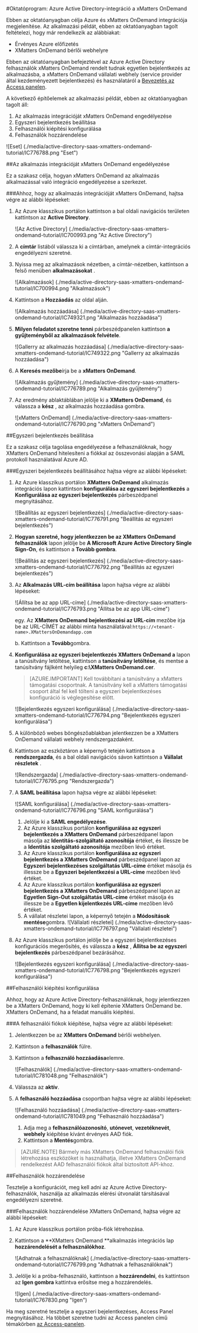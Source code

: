 <properties 
    pageTitle="Oktatóprogram: Azure Active Directory-integráció a xMatters OnDemand |} Microsoft Azure"
    description="Megtudhatja, hogy miként xMatters OnDemand használata az Azure Active Directory ahhoz, hogy az egyszeri bejelentkezés, automatikus kiépítési és az egyéb!" 
    services="active-directory" 
    authors="jeevansd"  
    documentationCenter="na" 
    manager="femila"/>
<tags 
    ms.service="active-directory" 
    ms.devlang="na" 
    ms.topic="article" 
    ms.tgt_pltfrm="na" 
    ms.workload="identity" 
    ms.date="09/09/2016" 
    ms.author="jeedes" />

#<a name="tutorial-azure-active-directory-integration-with-xmatters-ondemand"></a>Oktatóprogram: Azure Active Directory-integráció a xMatters OnDemand
  
Ebben az oktatóanyagban célja Azure és xMatters OnDemand integrációja megjelenítése. Az alkalmazási példát, ebben az oktatóanyagban tagolt feltételezi, hogy már rendelkezik az alábbiakat:

-   Érvényes Azure előfizetés
-   XMatters OnDemand bérlői webhelyre
  
Ebben az oktatóanyagban befejeztével az Azure Active Directory felhasználók xMatters OnDemand rendelt tudnak egyetlen bejelentkezés az alkalmazásba, a xMatters OnDemand vállalati webhely (service provider által kezdeményezett bejelentkezés) és használatáról a [Bevezetés az Access panelen](active-directory-saas-access-panel-introduction.md).
  
A következő építőelemek az alkalmazási példát, ebben az oktatóanyagban tagolt áll:

1.  Az alkalmazás integrációját xMatters OnDemand engedélyezése
2.  Egyszeri bejelentkezés beállítása
3.  Felhasználói kiépítési konfigurálása
4.  Felhasználók hozzárendelése

![Eset] (./media/active-directory-saas-xmatters-ondemand-tutorial/IC776788.png "Eset")

##<a name="enabling-the-application-integration-for-xmatters-ondemand"></a>Az alkalmazás integrációját xMatters OnDemand engedélyezése
  
Ez a szakasz célja, hogyan xMatters OnDemand az alkalmazás alkalmazással való integráció engedélyezése a szerkezet.

###<a name="to-enable-the-application-integration-for-xmatters-ondemand-perform-the-following-steps"></a>Ahhoz, hogy az alkalmazás integrációját xMatters OnDemand, hajtsa végre az alábbi lépéseket:

1.  Az Azure klasszikus portálon kattintson a bal oldali navigációs területen kattintson az **Active Directory**.

    ![Az Active Directory] (./media/active-directory-saas-xmatters-ondemand-tutorial/IC700993.png "Az Active Directory")

2.  A **címtár** listából válassza ki a címtárban, amelynek a címtár-integrációs engedélyezni szeretné.

3.  Nyissa meg az alkalmazások nézetben, a címtár-nézetben, kattintson a felső menüben **alkalmazásokat** .

    ![Alkalmazások] (./media/active-directory-saas-xmatters-ondemand-tutorial/IC700994.png "Alkalmazások")

4.  Kattintson a **Hozzáadás** az oldal alján.

    ![Alkalmazás hozzáadása] (./media/active-directory-saas-xmatters-ondemand-tutorial/IC749321.png "Alkalmazás hozzáadása")

5.  **Milyen feladatot szeretne tenni** párbeszédpanelen kattintson **a gyűjteményből az alkalmazások felvétele**.

    ![Gallerry az alkalmazás hozzáadása] (./media/active-directory-saas-xmatters-ondemand-tutorial/IC749322.png "Gallerry az alkalmazás hozzáadása")

6.  A **Keresés mezőbe**írja be a **xMatters OnDemand**.

    ![Alkalmazás gyűjtemény] (./media/active-directory-saas-xmatters-ondemand-tutorial/IC776789.png "Alkalmazás gyűjtemény")

7.  Az eredmény ablaktáblában jelölje ki a **XMatters OnDemand**, és válassza a **kész** , az alkalmazás hozzáadása gombra.

    ![xMatters OnDemand] (./media/active-directory-saas-xmatters-ondemand-tutorial/IC776790.png "xMatters OnDemand")

##<a name="configuring-single-sign-on"></a>Egyszeri bejelentkezés beállítása
  
Ez a szakasz célja tagolása engedélyezése a felhasználóknak, hogy XMatters OnDemand hitelesíteni a fiókkal az összevonási alapján a SAML protokoll használatával Azure AD.

###<a name="to-configure-single-sign-on-perform-the-following-steps"></a>Egyszeri bejelentkezés beállításához hajtsa végre az alábbi lépéseket:

1.  Az Azure klasszikus portálon **XMatters OnDemand** alkalmazás integrációs lapon kattintson **konfigurálása az egyszeri bejelentkezés** a **Konfigurálása az egyszeri bejelentkezés** párbeszédpanel megnyitásához.

    ![Beállítás az egyszeri bejelentkezés] (./media/active-directory-saas-xmatters-ondemand-tutorial/IC776791.png "Beállítás az egyszeri bejelentkezés")

2.  **Hogyan szeretné, hogy jelentkezzen be az XMatters OnDemand felhasználók** lapon jelölje be **A Microsoft Azure Active Directory Single Sign-On**, és kattintson a **Tovább gombra**.

    ![Beállítás az egyszeri bejelentkezés] (./media/active-directory-saas-xmatters-ondemand-tutorial/IC776792.png "Beállítás az egyszeri bejelentkezés")

3.  Az **Alkalmazás URL-cím beállítása** lapon hajtsa végre az alábbi lépéseket:

    ![Állítsa be az app URL-címe] (./media/active-directory-saas-xmatters-ondemand-tutorial/IC776793.png "Állítsa be az app URL-címe")

    egy. Az **XMatters OnDemand bejelentkezési az URL-cím** mezőbe írja be az URL-CÍMÉT az alábbi minta használatával:`https://<tenant-name>.XMattersOnDemandapp.com`

    b. Kattintson a **Tovább**gombra.


4.  **Konfigurálása az egyszeri bejelentkezés XMatters OnDemand a** lapon a tanúsítvány letöltése, kattintson a **tanúsítvány letöltése**, és mentse a tanúsítvány fájlként helyileg **c:\\XMatters OnDemand.cer**.

    >[AZURE.IMPORTANT] Kell továbbítani a tanúsítvány a xMatters támogatási csoportnak. A tanúsítvány kell a xMatters támogatási csoport által fel kell tölteni a egyszeri bejelentkezéses konfiguráció is véglegesítése előtt.

    ![Bejelentkezés egyszeri konfigurálása] (./media/active-directory-saas-xmatters-ondemand-tutorial/IC776794.png "Bejelentkezés egyszeri konfigurálása")

5.  A különböző webes böngészőablakban jelentkezzen be a XMatters OnDemand vállalati webhely rendszergazdaként.

6.  Kattintson az eszköztáron a képernyő tetején kattintson a **rendszergazda**, és a bal oldali navigációs sávon kattintson a **Vállalat részletek** .

    ![Rendszergazda] (./media/active-directory-saas-xmatters-ondemand-tutorial/IC776795.png "Rendszergazda")

7.  A **SAML beállítása** lapon hajtsa végre az alábbi lépéseket:

    ![SAML konfigurálása] (./media/active-directory-saas-xmatters-ondemand-tutorial/IC776796.png "SAML konfigurálása")

    1.  Jelölje ki a **SAML engedélyezése**.
    2.  Az Azure klasszikus portálon **konfigurálása az egyszeri bejelentkezés a XMatters OnDemand** párbeszédpanel lapon másolja az **Identitás-szolgáltató azonosítója** értéket, és illessze be a **Identitás szolgáltató azonosítója** mezőben lévő értéket.
    3.  Az Azure klasszikus portálon **konfigurálása az egyszeri bejelentkezés a XMatters OnDemand** párbeszédpanel lapon az **Egyszeri bejelentkezéses szolgáltatás URL-címe** értéket másolja és illessze be a **Egyszeri bejelentkezési a URL-címe** mezőben lévő értéket.
    4.  Az Azure klasszikus portálon **konfigurálása az egyszeri bejelentkezés a XMatters OnDemand** párbeszédpanel lapon az **Egyetlen Sign-Out szolgáltatás URL-címe** értéket másolja és illessze be a **Egyetlen kijelentkezés URL-címe** mezőben lévő értéket.
    5.  A vállalat részletei lapon, a képernyő tetején a **Módosítások mentése**gombra.
        ![Vállalati részletei] (./media/active-directory-saas-xmatters-ondemand-tutorial/IC776797.png "Vállalati részletei")

8.  Az Azure klasszikus portálon jelölje be a egyszeri bejelentkezéses konfigurációs megerősítés, és válassza a **kész** , **Állítsa be az egyszeri bejelentkezés** párbeszédpanel bezárásához.

    ![Bejelentkezés egyszeri konfigurálása] (./media/active-directory-saas-xmatters-ondemand-tutorial/IC776798.png "Bejelentkezés egyszeri konfigurálása")

##<a name="configuring-user-provisioning"></a>Felhasználói kiépítési konfigurálása
  
Ahhoz, hogy az Azure Active Directory-felhasználóknak, hogy jelentkezzen be a XMatters OnDemand, hogy ki kell építenie XMatters OnDemand be.  
XMatters OnDemand, ha a feladat manuális kiépítési.

###<a name="to-provision-a-user-accounts-perform-the-following-steps"></a>A felhasználói fiókok kiépítése, hajtsa végre az alábbi lépéseket:

1.  Jelentkezzen be az **XMatters OnDemand** bérlői webhelyen.

2.  Kattintson a **felhasználók** fülre.

3.  Kattintson a **felhasználó hozzáadása**elemre.

    ![Felhasználók] (./media/active-directory-saas-xmatters-ondemand-tutorial/IC781048.png "Felhasználók")

4.  Válassza az **aktív**.

5.  A **felhasználó hozzáadása** csoportban hajtsa végre az alábbi lépéseket:

    ![Felhasználó hozzáadása] (./media/active-directory-saas-xmatters-ondemand-tutorial/IC781049.png "Felhasználó hozzáadása")

    1.  Adja meg a **felhasználóazonosító**, **utónevet**, **vezetéknevét**, **webhely** kiépítése kívánt érvényes AAD fiók.
    2.  Kattintson a **Mentés**gombra.

>[AZURE.NOTE] Bármely más XMatters OnDemand felhasználói fiók létrehozása eszközöket is használhatja, illetve XMatters OnDemand rendelkezést AAD felhasználói fiókok által biztosított API-khoz.

##<a name="assigning-users"></a>Felhasználók hozzárendelése
  
Tesztelje a konfigurációt, meg kell adni az Azure Active Directory-felhasználók, használja az alkalmazás elérési útvonalát társításával engedélyezni szeretné.

###<a name="to-assign-users-to-xmatters-ondemand-perform-the-following-steps"></a>Felhasználók hozzárendelése XMatters OnDemand, hajtsa végre az alábbi lépéseket:

1.  Az Azure klasszikus portálon próba-fiók létrehozása.

2.  Kattintson a **XMatters OnDemand **alkalmazás integrációs lap **hozzárendelését a felhasználókhoz**.

    ![Adhatnak a felhasználóknak] (./media/active-directory-saas-xmatters-ondemand-tutorial/IC776799.png "Adhatnak a felhasználóknak")

3.  Jelölje ki a próba-felhasználó, kattintson a **hozzárendelni**, és kattintson az **Igen gombra** kattintva erősítse meg a hozzárendelés.

    ![Igen] (./media/active-directory-saas-xmatters-ondemand-tutorial/IC767830.png "Igen")
  
Ha meg szeretné tesztelje a egyszeri bejelentkezéses, Access Panel megnyitásához. Ha többet szeretne tudni az Access panelen című témakörben [az Access-panelen](active-directory-saas-access-panel-introduction.md).